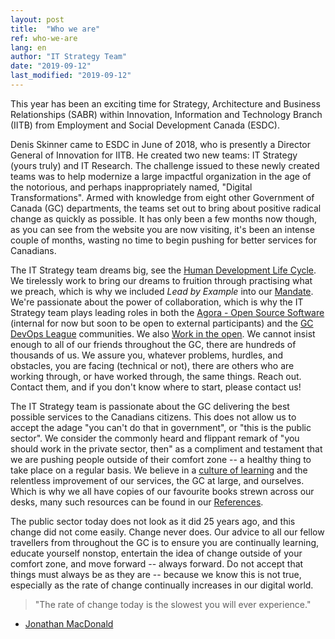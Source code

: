 ```yaml
---
layout: post
title:  "Who we are"
ref: who-we-are
lang: en
author: "IT Strategy Team"
date: "2019-09-12"
last_modified: "2019-09-12"
---
```


This year has been an exciting time for Strategy, Architecture and Business Relationships (SABR) within Innovation, Information and Technology Branch (IITB) from Employment and Social Development Canada (ESDC).

Denis Skinner came to ESDC in June of 2018, who is presently a Director General of Innovation for IITB.
He created two new teams: IT Strategy (yours truly) and IT Research.
The challenge issued to these newly created teams was to help modernize a large impactful organization in the age of the notorious, and perhaps inappropriately named, "Digital Transformations".
Armed with knowledge from eight other Government of Canada (GC) departments, the teams set out to bring about positive radical change as quickly as possible.
It has only been a few months now though, as you can see from the website you are now visiting, it's been an intense couple of months, wasting no time to begin pushing for better services for Canadians.

The IT Strategy team dreams big, see the [Human Development Life Cycle](../../../human-development-life-cycle.html).
We tirelessly work to bring our dreams to fruition through practising what we preach, which is why we included *Lead by Example* into our [Mandate](../../../mandate.html).
We're passionate about the power of collaboration, which is why the IT Strategy team plays leading roles in both the [Agora - Open Source Software](https://gcconnex.gc.ca/groups/profile/23631661/agora-open-source-software-focus-group-groupe-discussion-logiciels-libres-agora) (internal for now but soon to be open to external participants) and the [GC DevOps League](https://twitter.com/hashtag/gcdevopsleague) communities.
We also [Work in the open](https://github.com/sara-sabr/ITStrategy).
We cannot insist enough to all of our friends throughout the GC, there are hundreds of thousands of us.
We assure you, whatever problems, hurdles, and obstacles, you are facing (technical or not), there are others who are working through, or have worked through, the same things.
Reach out.
Contact them, and if you don't know where to start, please contact us!

The IT Strategy team is passionate about the GC delivering the best possible services to the Canadians citizens.
This does not allow us to accept the adage "you can't do that in government", or "this is the public sector".
We consider the commonly heard and flippant remark of "you should work in the private sector, then" as a compliment and testament that we are pushing people outside of their comfort zone -- a healthy thing to take place on a regular basis.
We believe in a [culture of learning](../../../enable-learning.html) and the relentless improvement of our services, the GC at large, and ourselves.
Which is why we all have copies of our favourite books strewn across our desks, many such resources can be found in our [References](../../../references.html).

The public sector today does not look as it did 25 years ago, and this change did not come easily.
Change never does.
Our advice to all our fellow travellers from throughout the GC is to ensure you are continually learning, educate yourself nonstop, entertain the idea of change outside of your comfort zone, and move forward -- always forward.
Do not accept that things must always be as they are -- because we know this is not true, especially as the rate of change continually increases in our digital world.

> "The rate of change today is the slowest you will ever experience."

- [Jonathan MacDonald](https://newmr.org/blog/the-rate-of-change-today-is-the-slowest-you-will-ever-experience/)
